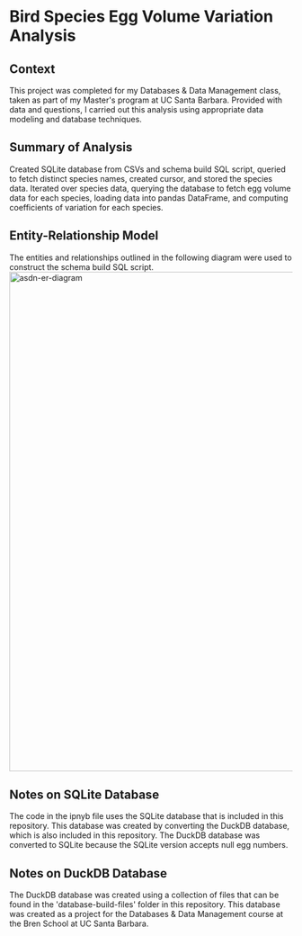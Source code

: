 # Bird Species Egg Volume Variation Analysis

## Context

This project was completed for my Databases & Data Management class, taken as part of my Master's program at UC Santa Barbara. Provided with data and questions, I carried out this analysis using appropriate data modeling and database techniques.

## Summary of Analysis

Created SQLite database from CSVs and schema build SQL script, queried to fetch distinct species names, created cursor, and stored the species data. Iterated over species data, querying the database to fetch egg volume data for each species, loading data into pandas DataFrame, and computing coefficients of variation for each species.

## Entity-Relationship Model
The entities and relationships outlined in the following diagram were used to construct the schema build SQL script.
<img width="874" height="888" alt="asdn-er-diagram" src="https://github.com/user-attachments/assets/933469cc-75c3-4a9f-8d1a-7836dc080472" />

## Notes on SQLite Database

The code in the ipnyb file uses the SQLite database that is included in this repository. This database was created by converting the DuckDB database, which is also included in this repository. The DuckDB database was converted to SQLite because the SQLite version accepts null egg numbers.

## Notes on DuckDB Database

The DuckDB database was created using a collection of files that can be found in the 'database-build-files' folder in this repository. This database was created as a project for the Databases & Data Management course at the Bren School at UC Santa Barbara.
